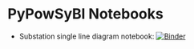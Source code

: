 # PyPowSyBl Notebooks

- Substation single line diagram notebook: [![Binder](https://mybinder.org/badge_logo.svg)](https://mybinder.org/v2/gh/powsybl/pypowsybl-notebooks/main?labpath=single_line_diagram.ipynb)

